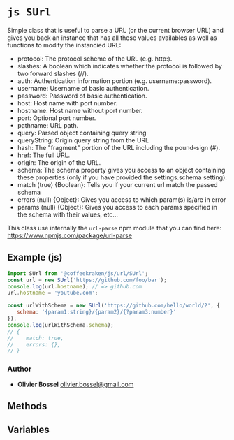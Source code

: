 


<!-- @namespace    sugar.js.url -->

# ```js SUrl ```


Simple class that is useful to parse a URL (or the current browser URL) and gives you back
an instance that has all these values availables as well as functions to modify the instancied URL:
- protocol: The protocol scheme of the URL (e.g. http:).
- slashes: A boolean which indicates whether the protocol is followed by two forward slashes (//).
- auth: Authentication information portion (e.g. username:password).
- username: Username of basic authentication.
- password: Password of basic authentication.
- host: Host name with port number.
- hostname: Host name without port number.
- port: Optional port number.
- pathname: URL path.
- query: Parsed object containing query string
- queryString: Origin query string from the URL
- hash: The "fragment" portion of the URL including the pound-sign (#).
- href: The full URL.
- origin: The origin of the URL.
- schema: The schema property gives you access to an object containing these properties (only if you have provided the settings.schema setting):
- match (true) {Boolean}: Tells you if your current url match the passed schema
- errors (null) {Object}: Gives you access to which param(s) is/are in error
- params (null) {Object}: Gives you access to each params specified in the schema with their values, etc...

This class use internally the `url-parse` npm module that you can find here: https://www.npmjs.com/package/url-parse



## Example (js)

```js
import SUrl from '@coffeekraken/js/url/SUrl';
const url = new SUrl('https://github.com/foo/bar');
console.log(url.hostname); // => github.com
url.hostname = 'youtube.com';

const urlWithSchema = new SUrl('https://github.com/hello/world/2', {
   schema: '{param1:string}/{param2}/{?param3:number}'
});
console.log(urlWithSchema.schema);
// {
//    match: true,
//    errors: {},
// }
```


### Author
- **Olivier Bossel** <a href="mailto:olivier.bossel@gmail.com">olivier.bossel@gmail.com</a> 


## Methods



## Variables


